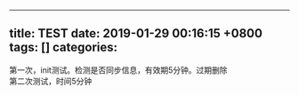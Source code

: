 
---
title: TEST
date: 2019-01-29 00:16:15 +0800
tags: []
categories: 
---
第一次，init测试。检测是否同步信息，有效期5分钟。过期删除<br />第二次测试，时间5分钟

